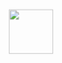 <p align=center>
<h1 align="center">
<a href="https://discord.gg/AXqp3ctcSb"><img src="https://cdn.discordapp.com/attachments/1075496191913099344/1075496192164773888/sakuya.gif" width="80"></a>
<br>
</p>
